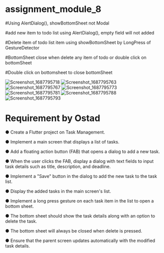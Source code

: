 # assignment_module_8

#Using AlertDialog(), showBottomSheet not Modal

#add new item to todo list using AlertDialog(),  empty field will not added

#Delete item of todo list item using showBottomSheet by LongPress of GestureDetector

#BottomSheet close when delete any item of todo or double click on bottomSheet

#Double click on bottomsheet to close bottomSheet

![Screenshot_1687795718](https://github.com/hossain-eee/flutter-assignment-ostad/assets/101991583/c29c0800-adb3-4f88-af10-97117146630c)
![Screenshot_1687795763](https://github.com/hossain-eee/flutter-assignment-ostad/assets/101991583/a539c356-597a-4485-9307-68b5be02fff6)
![Screenshot_1687795767](https://github.com/hossain-eee/flutter-assignment-ostad/assets/101991583/f796833f-b66b-4cc9-950f-d25b671668da)
![Screenshot_1687795773](https://github.com/hossain-eee/flutter-assignment-ostad/assets/101991583/19b0cc8e-e7ed-4aa1-b878-fc2efafcc610)
![Screenshot_1687795781](https://github.com/hossain-eee/flutter-assignment-ostad/assets/101991583/1b19b302-3c7a-4c67-bd72-638290be2b57)
![Screenshot_1687795788](https://github.com/hossain-eee/flutter-assignment-ostad/assets/101991583/35e0b9c5-1ac7-4acc-b708-dd9509159dbc)
![Screenshot_1687795793](https://github.com/hossain-eee/flutter-assignment-ostad/assets/101991583/c715299a-f536-430f-a8b8-878d9aa28cc1)

# Requirement by Ostad
●     Create a Flutter project on Task Management.


●     Implement a main screen that displays a list of tasks.


●     Add a floating action button (FAB) that opens a dialog to add a new task.


●     When the user clicks the FAB, display a dialog with text fields to input task details such as title, description, and deadline.


●     Implement a "Save" button in the dialog to add the new task to the task list.


●     Display the added tasks in the main screen's list.


●     Implement a long press gesture on each task item in the list to open a bottom sheet.


●     The bottom sheet should show the task details along with an option to  delete the task.


●     The bottom sheet will always be closed when delete is pressed.


●     Ensure that the parent screen updates automatically with the modified task details.
